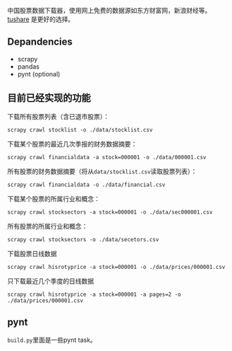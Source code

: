 中国股票数据下载器，使用网上免费的数据源如东方财富网，新浪财经等。[tushare](http://tushare.org/) 是更好的选择。

## Depandencies

* scrapy
* pandas
* pynt (optional)

## 目前已经实现的功能

下载所有股票列表（含已退市股票）：

```scrapy crawl stocklist -o ./data/stocklist.csv```

下载某个股票的最近几次季报的财务数据摘要：

```scrapy crawl financialdata -a stock=000001 -o ./data/000001.csv```

所有股票的财务数据摘要（将从```data/stocklist.csv```读取股票列表）：

```scrapy crawl financialdata -o ./data/financial.csv```

下载某个股票的所属行业和概念：

```scrapy crawl stocksectors -a stock=000001 -o ./data/sec000001.csv```

所有股票的所属行业和概念：

```scrapy crawl stocksectors -o ./data/secetors.csv```

下载股票日线数据

```scrapy crawl hisrotyprice -a stock=000001 -o ./data/prices/000001.csv```

只下载最近几个季度的日线数据

```scrapy crawl hisrotyprice -a stock=000001 -a pages=2 -o ./data/prices/000001.csv```

## pynt

```build.py```里面是一些pynt task。
